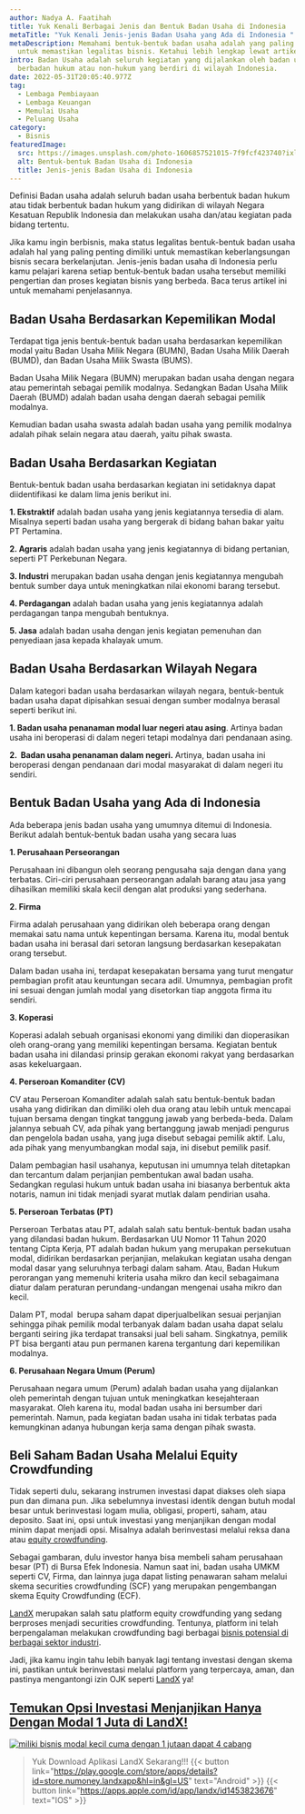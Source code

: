 ```yaml
---
author: Nadya A. Faatihah
title: Yuk Kenali Berbagai Jenis dan Bentuk Badan Usaha di Indonesia
metaTitle: "Yuk Kenali Jenis-jenis Badan Usaha yang Ada di Indonesia "
metaDescription: Memahami bentuk-bentuk badan usaha adalah yang paling penting
  untuk memastikan legalitas bisnis. Ketahui lebih lengkap lewat artikel ini!
intro: Badan Usaha adalah seluruh kegiatan yang dijalankan oleh badan usaha
  berbadan hukum atau non-hukum yang berdiri di wilayah Indonesia.
date: 2022-05-31T20:05:40.977Z
tag:
  - Lembaga Pembiayaan
  - Lembaga Keuangan
  - Memulai Usaha
  - Peluang Usaha
category:
  - Bisnis
featuredImage:
  src: https://images.unsplash.com/photo-1606857521015-7f9fcf423740?ixlib=rb-1.2.1&ixid=MnwxMjA3fDB8MHxwaG90by1wYWdlfHx8fGVufDB8fHx8&auto=format&fit=crop&w=870&q=80
  alt: Bentuk-bentuk Badan Usaha di Indonesia
  title: Jenis-jenis Badan Usaha di Indonesia
---
```

<!--StartFragment-->

Definisi Badan usaha adalah seluruh badan usaha berbentuk badan hukum atau tidak berbentuk badan hukum yang didirikan di wilayah Negara Kesatuan Republik Indonesia dan melakukan usaha dan/atau kegiatan pada bidang tertentu.

Jika kamu ingin berbisnis, maka status legalitas bentuk-bentuk badan usaha adalah hal yang paling penting dimiliki untuk memastikan keberlangsungan bisnis secara berkelanjutan. Jenis-jenis badan usaha di Indonesia perlu kamu pelajari karena setiap bentuk-bentuk badan usaha tersebut memiliki pengertian dan proses kegiatan bisnis yang berbeda. Baca terus artikel ini untuk memahami penjelasannya.

## Badan Usaha Berdasarkan Kepemilikan Modal

Terdapat tiga jenis bentuk-bentuk badan usaha berdasarkan kepemilikan modal yaitu Badan Usaha Milik Negara (BUMN), Badan Usaha Milik Daerah (BUMD), dan Badan Usaha Milik Swasta (BUMS). 

Badan Usaha Milik Negara (BUMN) merupakan badan usaha dengan negara atau pemerintah sebagai pemilik modalnya. Sedangkan Badan Usaha Milik Daerah (BUMD) adalah badan usaha dengan daerah sebagai pemilik modalnya.

Kemudian badan usaha swasta adalah badan usaha yang pemilik modalnya adalah pihak selain negara atau daerah, yaitu pihak swasta.

## Badan Usaha Berdasarkan Kegiatan

Bentuk-bentuk badan usaha berdasarkan kegiatan ini setidaknya dapat diidentifikasi ke dalam lima jenis berikut ini. 

**1. Ekstraktif** adalah badan usaha yang jenis kegiatannya tersedia di alam. Misalnya seperti badan usaha yang bergerak di bidang bahan bakar yaitu PT Pertamina.

**2. Agraris** adalah badan usaha yang jenis kegiatannya di bidang pertanian, seperti PT Perkebunan Negara.

**3. Industri** merupakan badan usaha dengan jenis kegiatannya mengubah bentuk sumber daya untuk meningkatkan nilai ekonomi barang tersebut.

**4. Perdagangan** adalah badan usaha yang jenis kegiatannya adalah perdagangan tanpa mengubah bentuknya.

**5. Jasa** adalah badan usaha dengan jenis kegiatan pemenuhan dan penyediaan jasa kepada khalayak umum.

## Badan Usaha Berdasarkan Wilayah Negara

Dalam kategori badan usaha berdasarkan wilayah negara, bentuk-bentuk badan usaha dapat dipisahkan sesuai dengan sumber modalnya berasal seperti berikut ini.

**1. Badan usaha penanaman modal luar negeri atau asing**. Artinya badan usaha ini beroperasi di dalam negeri tetapi modalnya dari pendanaan asing.

**2.  Badan usaha penanaman dalam negeri.** Artinya, badan usaha ini beroperasi dengan pendanaan dari modal masyarakat di dalam negeri itu sendiri.

## Bentuk Badan Usaha yang Ada di Indonesia

Ada beberapa jenis badan usaha yang umumnya ditemui di Indonesia. Berikut adalah bentuk-bentuk badan usaha yang secara luas 

**1. Perusahaan Perseorangan**

Perusahaan ini dibangun oleh seorang pengusaha saja dengan dana yang terbatas. Ciri-ciri perusahaan perseorangan adalah barang atau jasa yang dihasilkan memiliki skala kecil dengan alat produksi yang sederhana. 

**2. Firma**

Firma adalah perusahaan yang didirikan oleh beberapa orang dengan memakai satu nama untuk kepentingan bersama. Karena itu, modal bentuk badan usaha ini berasal dari setoran langsung berdasarkan kesepakatan orang tersebut. 

Dalam badan usaha ini, terdapat kesepakatan bersama yang turut mengatur pembagian profit atau keuntungan secara adil. Umumnya, pembagian profit ini sesuai dengan jumlah modal yang disetorkan tiap anggota firma itu sendiri.

**3. Koperasi**

Koperasi adalah sebuah organisasi ekonomi yang dimiliki dan dioperasikan oleh orang-orang yang memiliki kepentingan bersama. Kegiatan bentuk badan usaha ini dilandasi prinsip gerakan ekonomi rakyat yang berdasarkan asas kekeluargaan.

**4. Perseroan Komanditer (CV)**

CV atau Perseroan Komanditer adalah salah satu bentuk-bentuk badan usaha yang didirikan dan dimiliki oleh dua orang atau lebih untuk mencapai tujuan bersama dengan tingkat tanggung jawab yang berbeda-beda. Dalam jalannya sebuah CV, ada pihak yang bertanggung jawab menjadi pengurus dan pengelola badan usaha, yang juga disebut sebagai pemilik aktif. Lalu, ada pihak yang menyumbangkan modal saja, ini disebut pemilik pasif.

Dalam pembagian hasil usahanya, keputusan ini umumnya telah ditetapkan dan tercantum dalam perjanjian pembentukan awal badan usaha. Sedangkan regulasi hukum untuk badan usaha ini biasanya berbentuk akta notaris, namun ini tidak menjadi syarat mutlak dalam pendirian usaha.

**5. Perseroan Terbatas (PT)**

Perseroan Terbatas atau PT, adalah salah satu bentuk-bentuk badan usaha yang dilandasi badan hukum. Berdasarkan UU Nomor 11 Tahun 2020 tentang Cipta Kerja, PT adalah badan hukum yang merupakan persekutuan modal, didirikan berdasarkan perjanjian, melakukan kegiatan usaha dengan modal dasar yang seluruhnya terbagi dalam saham. Atau, Badan Hukum perorangan yang memenuhi kriteria usaha mikro dan kecil sebagaimana diatur dalam peraturan perundang-undangan mengenai usaha mikro dan kecil.

Dalam PT, modal  berupa saham dapat diperjualbelikan sesuai perjanjian sehingga pihak pemilik modal terbanyak dalam badan usaha dapat selalu berganti seiring jika terdapat transaksi jual beli saham. Singkatnya, pemilik PT bisa berganti atau pun permanen karena tergantung dari kepemilikan modalnya.

**6. Perusahaan Negara Umum (Perum)**

Perusahaan negara umum (Perum) adalah badan usaha yang dijalankan oleh pemerintah dengan tujuan untuk meningkatkan kesejahteraan masyarakat. Oleh karena itu, modal badan usaha ini bersumber dari pemerintah. Namun, pada kegiatan badan usaha ini tidak terbatas pada kemungkinan adanya hubungan kerja sama dengan pihak swasta.

## Beli Saham Badan Usaha Melalui Equity Crowdfunding

Tidak seperti dulu, sekarang instrumen investasi dapat diakses oleh siapa pun dan dimana pun. Jika sebelumnya investasi identik dengan butuh modal besar untuk berinvestasi logam mulia, obligasi, properti, saham, atau deposito. Saat ini, opsi untuk investasi yang menjanjikan dengan modal minim dapat menjadi opsi. Misalnya adalah berinvestasi melalui reksa dana atau [equity crowdfunding](https://landx.id/). 

Sebagai gambaran, dulu investor hanya bisa membeli saham perusahaan besar (PT) di Bursa Efek Indonesia. Namun saat ini, badan usaha UMKM seperti CV, Firma, dan lainnya juga dapat listing penawaran saham melalui skema securities crowdfunding (SCF) yang merupakan pengembangan skema Equity Crowdfunding (ECF).

[LandX](https://landx.id/) merupakan salah satu platform equity crowdfunding yang sedang berproses menjadi securities crowdfunding. Tentunya, platform ini telah berpengalaman melakukan crowdfunding bagi berbagai [bisnis potensial di berbagai sektor industri](https://landx.id/project/?utm_source=Blog&utm_medium=organic+keyword&utm_campaign=blog&utm_id=Blog).

Jadi, jika kamu ingin tahu lebih banyak lagi tentang investasi dengan skema ini, pastikan untuk berinvestasi melalui platform yang terpercaya, aman, dan pastinya mengantongi izin OJK seperti [LandX](https://landx.id/) ya!

## [Temukan Opsi Investasi Menjanjikan Hanya Dengan Modal 1 Juta di LandX!](https://app.landx.id/?utm_source=Organic+Page&utm_medium=Content+Blog&utm_campaign=BlogLandX&utm_id=Blog)

<!--StartFragment-->

[![miliki bisnis modal kecil cuma dengan 1 jutaan dapat 4 cabang ](https://accountgram-production.sfo2.cdn.digitaloceanspaces.com/landx_ghost/2021/11/jadi-owner-bisnis-hanya-1-jutaan-dengan-cuan-yang-sangat-menjanjikan.png)](https://app.landx.id/?utm_source=Organic+Page&utm_medium=Content+Blog&utm_campaign=BlogLandX&utm_id=Blog)

<!--EndFragment-->

> Yuk Download Aplikasi LandX Sekarang!!!
> {{< button link="https://play.google.com/store/apps/details?id=store.numoney.landxapp&hl=in&gl=US" text="Android" >}}
> {{< button link="https://apps.apple.com/id/app/landx/id1453823676" text="IOS" >}}